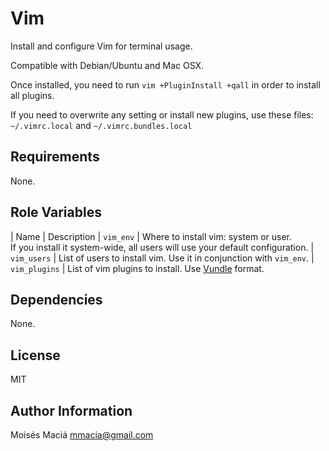 Vim
=========

Install and configure Vim for terminal usage.

Compatible with Debian/Ubuntu and Mac OSX.

Once installed, you need to run `vim +PluginInstall +qall` in order to install all plugins.

If you need to overwrite any setting or install new plugins, use these files: `~/.vimrc.local` and
`~/.vimrc.bundles.local`

Requirements
------------

None.

Role Variables
--------------

| Name          | Description
| `vim_env`     | Where to install vim: system or user.<br/> If you install it system-wide, all users will use your default configuration.
| `vim_users`   | List of users to install vim. Use it in conjunction with `vim_env`.
| `vim_plugins` | List of vim plugins to install. Use [Vundle](https://github.com/gmarik/Vundle.vim) format.

Dependencies
------------

None.

License
-------

MIT

Author Information
------------------

Moisés Maciá <mmacia@gmail.com>
